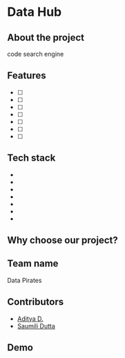 # Data Hub

<!--
<div align="center">
<img src="">
</div>
-->

## About the project
code search engine

## Features

- [ ] 
- [ ] 
- [ ] 
- [ ] 
- [ ] 
- [ ] 
- [ ] 

## Tech stack

- 
- 
- 
- 
- 
- 
- 

## Why choose our project?



## Team name

Data Pirates

## Contributors

- [Aditya D.](https://github.com/adi271001)
- [Saumili Dutta](https://github.com/aumii01codes)

## Demo



